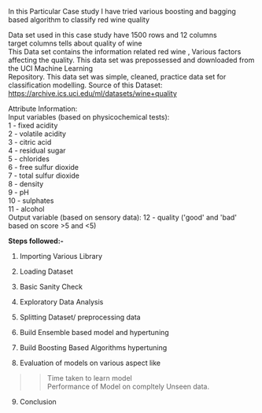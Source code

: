 In this Particular Case study I have  tried various boosting and bagging based algorithm to classify red wine quality <br>

Data set used in this case study have 1500 rows and 12 columns  <br>
target columns tells about quality of wine <br>
This Data set contains the information related red wine , Various factors affecting the quality. This data set was prepossessed and downloaded from the UCI Machine Learning <br> Repository. This data set was simple, cleaned, practice data set for classification modelling. Source of this Dataset: https://archive.ics.uci.edu/ml/datasets/wine+quality <br>

Attribute Information: <br>
Input variables (based on physicochemical tests): <br>
1 - fixed acidity <br>
2 - volatile acidity <br>
3 - citric acid <br>
4 - residual sugar <br>
5 - chlorides <br>
6 - free sulfur dioxide <br>
7 - total sulfur dioxide <br>
8 - density <br>
9 - pH <br>
10 - sulphates <br>
11 - alcohol <br>
Output variable (based on sensory data):
12 - quality ('good' and 'bad' based on score >5 and <5)


**Steps followed:-**


1.   Importing Various Library <br>
2.   Loading Dataset 

1.   Basic Sanity Check
2.   Exploratory Data Analysis

1.   Splitting Dataset/ preprocessing data 
2.   Build Ensemble based model and hypertuning

1.   Build Boosting Based Algorithms hypertuning
2.   Evaluation of models on various aspect like 


> > Time taken to learn model <br>
> > Performance of Model on compltely Unseen data.

9. Conclusion

